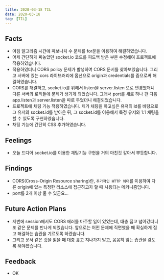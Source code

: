 ```yaml
---
title: 2020-03-18 TIL
date: 2020-03-18
tag: [TIL]
---
```


## Facts

- 아침 알고리즘 시간에 피보나치 수 문제를 for문을 이용하여 해결하였습니다.
- 어제 간단하게 짜놓았던 socket.io 코드를 피드백 받은 부분 수정해여 프로젝트에 적용하였습니다.
- 적용하였더니 CORS policy 문제가 발생하여 CORS 문서를 찾아보았습니다. 그리고 서버에 있는 cors 라이브러리에 옵션으로 origin과 credentials를 줌으로써 해결하였습니다.
- CORS를 해결하고, socket.io를 위해서 listen을 server.listen 으로 변경했더니 다른 서버의 로직들에 문제가 생기게 되었습니다. 그래서 port를 새로 하나 판 다음 app.listen과 server.listen을 따로 두었더니 해결되었습니다.
- 프로젝트에 채팅 기능 적용하였습니다. 제가 채팅을 하고싶은 유저의 id를 바탕으로 그 유저의 socket.id를 받아온 뒤, 그 socket.id를 이용해서 특정 유저와 1:1 채팅을 할 수 있도록 구현하였습니다.
- 채팅 기능에 간단히 CSS 추가하였습니다.

## Feelings

- 오늘 드디어 socket.io를 이용한 채팅기능 구현을 거의 마친것 같아서 뿌듯합니다.

## Findings

- CORS(Cross-Origin Resource sharing)란, `추가적인 HTTP 헤더`를 이용하여 다른 origin에 있는 특정한 리소스에 접근하고자 할 때 사용되는 메커니즘입니다.
- port를 2개 이상 둘 수 있군요...

## Future Action Plans

- 저번에 session에서도 CORS 에러를 마주할 일이 있었는데, 대충 집고 넘어갔더니 또 같은 문제를 만나게 되었습니다. 앞으로는 어떤 문제에 직면했을 때 확실하게 집고 해결하는 습관을 기르도록 하겠습니다.
- 그리고 문서 같은 것을 읽을 때 대충 훑고 지나가지 말고, 꼼꼼히 읽는 습관을 갖도록 해야겠습니다.

## Feedback

- OK
